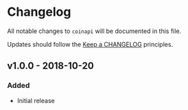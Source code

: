 # Changelog

All notable changes to `coinapi` will be documented in this file.

Updates should follow the [Keep a CHANGELOG](https://keepachangelog.com) principles.

## v1.0.0 - 2018-10-20

### Added
- Initial release
